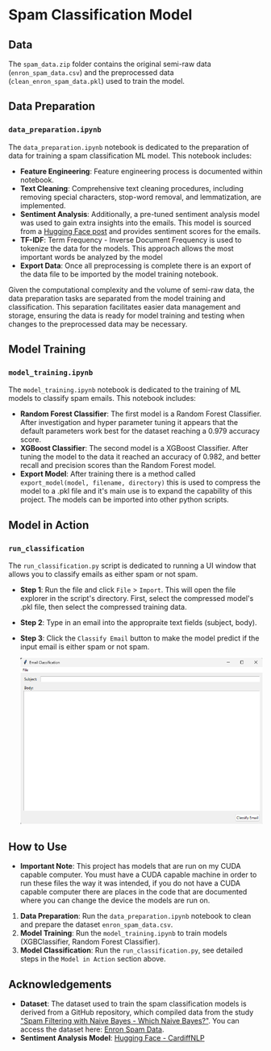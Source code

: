 # Spam Classification Model

## Data

The `spam_data.zip` folder contains the original semi-raw data (`enron_spam_data.csv`) and the preprocessed data (`clean_enron_spam_data.pkl`) used to train the model. 

## Data Preparation

### `data_preparation.ipynb`

The `data_preparation.ipynb` notebook is dedicated to the preparation of data for training a spam classification ML model. This notebook includes:

- **Feature Engineering**: Feature engineering process is documented within notebook.
- **Text Cleaning**: Comprehensive text cleaning procedures, including removing special characters, stop-word removal, and lemmatization, are implemented.
- **Sentiment Analysis**: Additionally, a pre-tuned sentiment analysis model was used to gain extra insights into the emails. This model is sourced from a [Hugging Face post](https://huggingface.co/cardiffnlp/twitter-roberta-base-sentiment-latest) and provides sentiment scores for the emails.
- **TF-IDF**: Term Frequency - Inverse Document Frequency is used to tokenize the data for the models. This approach allows the most important words be analyzed by the model
- **Export Data**: Once all preprocessing is complete there is an export of the data file to be imported by the model training notebook.

Given the computational complexity and the volume of semi-raw data, the data preparation tasks are separated from the model training and classification. This separation facilitates easier data management and storage, ensuring the data is ready for model training and testing when changes to the preprocessed data may be necessary.

## Model Training

### `model_training.ipynb`

The `model_training.ipynb` notebook is dedicated to the training of ML models to classify spam emails. This notebook includes:

- **Random Forest Classifier**: The first model is a Random Forest Classifier. After investigation and hyper parameter tuning it appears that the default parameters work best for the dataset reaching a 0.979 accuracy score.
- **XGBoost Classifier**: The second model is a XGBoost Classifier. After tuning the model to the data it reached an accuracy of 0.982, and better recall and precision scores than the Random Forest model.
- **Export Model**: After training there is a method called `export_model(model, filename, directory)` this is used to compress the model to a .pkl file and it's main use is to expand the capability of this project. The models can be imported into other python scripts.

## Model in Action

### `run_classification`

The `run_classification.py` script is dedicated to running a UI window that allows you to classify emails as either spam or not spam.

- **Step 1**: Run the file and click `File` > `Import`. This will open the file explorer in the script's directory. First, select the compressed model's .pkl file, then select the compressed training data.
- **Step 2**: Type in an email into the appropraite text fields (subject, body).
- **Step 3**: Click the `Classify Email` button to make the model predict if the input email is either spam or not spam.
  
  ![My Image](https://github.com/b-walls/UEBA-Spam-Email-Classification/blob/main/run_classification_UI.png)

## How to Use

- **Important Note**: This project has models that are run on my CUDA capable computer. You must have a CUDA capable machine in order to run these files the way it was intended, if you do not have a CUDA capable computer there are places in the code that are documented where you can change the device the models are run on. 

1. **Data Preparation**: Run the `data_preparation.ipynb` notebook to clean and prepare the dataset `enron_spam_data.csv`.
2. **Model Training**: Run the `model_training.ipynb` to train models (XGBClassifier, Random Forest Classifier).
3. **Model Classification**: Run the `run_classification.py`, see detailed steps in the `Model in Action` section above.

## Acknowledgements

- **Dataset**: The dataset used to train the spam classification models is derived from a GitHub repository, which compiled data from the study ["Spam Filtering with Naive Bayes - Which Naive Bayes?"](https://nes.aueb.gr/ipl/nlp/pubs/ceas2006_paper.pdf). You can access the dataset here: [Enron Spam Data](https://github.com/MWiechmann/enron_spam_data).
- **Sentiment Analysis Model**: [Hugging Face - CardiffNLP](https://huggingface.co/cardiffnlp/twitter-roberta-base-sentiment-latest)
